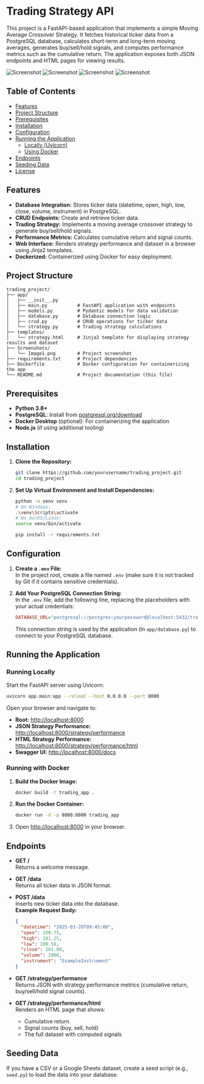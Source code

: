 # Trading Strategy API
This project is a FastAPI-based application that implements a simple Moving Average Crossover Strategy. It fetches historical ticker data from a PostgreSQL database, calculates short-term and long-term moving averages, generates buy/sell/hold signals, and computes performance metrics such as the cumulative return. The application exposes both JSON endpoints and HTML pages for viewing results.


![Screenshot](Screenshots/Image1.png)
![Screenshot](Screenshots/Image2.png)
![Screenshot](Screenshots/Image3.png)
![Screenshot](Screenshots/Image4.png)

## Table of Contents

- [Features](#features)
- [Project Structure](#project-structure)
- [Prerequisites](#prerequisites)
- [Installation](#installation)
- [Configuration](#configuration)
- [Running the Application](#running-the-application)
  - [Locally (Uvicorn)](#running-locally)
  - [Using Docker](#running-with-docker)
- [Endpoints](#endpoints)
- [Seeding Data](#seeding-data)
- [License](#license)

## Features

- **Database Integration:** Stores ticker data (datetime, open, high, low, close, volume, instrument) in PostgreSQL.
- **CRUD Endpoints:** Create and retrieve ticker data.
- **Trading Strategy:** Implements a moving average crossover strategy to generate buy/sell/hold signals.
- **Performance Metrics:** Calculates cumulative return and signal counts.
- **Web Interface:** Renders strategy performance and dataset in a browser using Jinja2 templates.
- **Dockerized:** Containerized using Docker for easy deployment.

## Project Structure

```
trading_project/
├── app/
│   ├── __init__.py
│   ├── main.py           # FastAPI application with endpoints
│   ├── models.py         # Pydantic models for data validation
│   ├── database.py       # Database connection logic
│   ├── crud.py           # CRUD operations for ticker data
│   └── strategy.py       # Trading strategy calculations
├── templates/
│   └── strategy.html     # Jinja2 template for displaying strategy results and dataset
├── Screenshots/
│   └── Image1.png        # Project screenshot
├── requirements.txt      # Project dependencies
├── Dockerfile            # Docker configuration for containerizing the app
└── README.md             # Project documentation (this file)
```

## Prerequisites

- **Python 3.8+**
- **PostgreSQL**: Install from [postgresql.org/download](https://www.postgresql.org/download/)
- **Docker Desktop** (optional): For containerizing the application
- **Node.js** (if using additional tooling)

## Installation

1. **Clone the Repository:**

   ```bash
   git clone https://github.com/yourusername/trading_project.git
   cd trading_project
   ```

2. **Set Up Virtual Environment and Install Dependencies:**

   ```bash
   python -m venv venv
   # On Windows:
   .\venv\Scripts\activate
   # On macOS/Linux:
   source venv/bin/activate

   pip install -r requirements.txt
   ```

## Configuration

1. **Create a `.env` File:**  
   In the project root, create a file named `.env` (make sure it is not tracked by Git if it contains sensitive credentials).

2. **Add Your PostgreSQL Connection String:**  
   In the `.env` file, add the following line, replacing the placeholders with your actual credentials:

   ```ini
   DATABASE_URL="postgresql://postgres:yourpassword@localhost:5432/trading_db"
   ```

   This connection string is used by the application (in `app/database.py`) to connect to your PostgreSQL database.

## Running the Application

### Running Locally

Start the FastAPI server using Uvicorn:

```bash
uvicorn app.main:app --reload --host 0.0.0.0 --port 8000
```

Open your browser and navigate to:

- **Root:** [http://localhost:8000](http://localhost:8000)
- **JSON Strategy Performance:** [http://localhost:8000/strategy/performance](http://localhost:8000/strategy/performance)
- **HTML Strategy Performance:** [http://localhost:8000/strategy/performance/html](http://localhost:8000/strategy/performance/html)
- **Swagger UI:** [http://localhost:8000/docs](http://localhost:8000/docs)

### Running with Docker

1. **Build the Docker Image:**

   ```bash
   docker build -t trading_app .
   ```

2. **Run the Docker Container:**

   ```bash
   docker run -d -p 8000:8000 trading_app
   ```

3. Open [http://localhost:8000](http://localhost:8000) in your browser.

## Endpoints

- **GET /**  
  Returns a welcome message.

- **GET /data**  
  Returns all ticker data in JSON format.

- **POST /data**  
  Inserts new ticker data into the database.  
  **Example Request Body:**
  ```json
  {
    "datetime": "2025-03-20T09:45:00",
    "open": 100.75,
    "high": 101.25,
    "low": 100.50,
    "close": 101.00,
    "volume": 2000,
    "instrument": "ExampleInstrument"
  }
  ```

- **GET /strategy/performance**  
  Returns JSON with strategy performance metrics (cumulative return, buy/sell/hold signal counts).

- **GET /strategy/performance/html**  
  Renders an HTML page that shows:
  - Cumulative return
  - Signal counts (buy, sell, hold)
  - The full dataset with computed signals

## Seeding Data

If you have a CSV or a Google Sheets dataset, create a seed script (e.g., `seed.py`) to load the data into your database.
